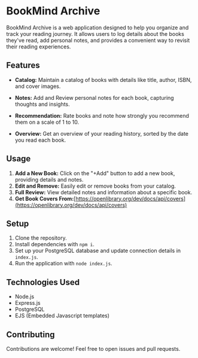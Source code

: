 # BookMind Archive

BookMind Archive is a web application designed to help you organize and track your reading journey. It allows users to log details about the books they've read, add personal notes, and provides a convenient way to revisit their reading experiences.

## Features

- **Catalog:** Maintain a catalog of books with details like title, author, ISBN, and cover images.

- **Notes:** Add and Review personal notes for each book, capturing thoughts and insights.

- **Recommendation:** Rate books and note how strongly you recommend them on a scale of 1 to 10.

- **Overview:** Get an overview of your reading history, sorted by the date you read each book.

## Usage

1. **Add a New Book:** Click on the "+Add" button to add a new book, providing details and notes.
2. **Edit and Remove:** Easily edit or remove books from your catalog.
3. **Full Review:** View detailed notes and information about a specific book.
4. **Get Book Covers From:**[https://openlibrary.org/dev/docs/api/covers](https://openlibrary.org/dev/docs/api/covers)

## Setup

1. Clone the repository.
2. Install dependencies with `npm i`.
3. Set up your PostgreSQL database and update connection details in `index.js`.
4. Run the application with `node index.js`.

## Technologies Used

- Node.js
- Express.js
- PostgreSQL 
- EJS (Embedded Javascript templates)

## Contributing

Contributions are welcome! Feel free to open issues and pull requests.
